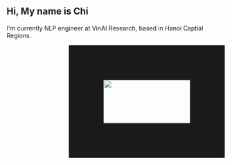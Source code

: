 ## Hi, My name is Chi
I'm currently NLP engineer at VinAI Research, based in Hanoi Captial Regions.
<!---->
<!-- I am passionate about open-source initiatives and strive for deeper exploration in this realm. My primary action includes the following: -->
<!---->
<!-- + 📄: Doing some Multimodal model research likes [CogVideoX](https://arxiv.org/abs/2408.06072), [CogAgent](https://arxiv.org/abs/2312.08914) -->
<!-- + ⭐: Researching the capabilities of model Agents and the integration with Agent frameworks such as [langchain-chatchat](https://github.com/chatchat-space/Langchain-Chatchat),  [chatpdf](https://github.com/CosmosShadow/gptpdf)  -->
<!-- + 🏆: Participated in several national competitions, such as [RoboMaster](https://www.robomaster.com/en-US) and [National Students' SmartCar Competition](https://www.smartcar.zone), and achieved some results, including national awards. These competitions have been truly fascinating. -->
<!-- + 💡: I really enjoy hackathon competitions, I welcome teaming up for these events! -->
<!--   -->
<a> 
  <img align="right" src="https://4kwallpapers.com/images/walls/thumbs_2t/15344.png"  width="200" height="100" border="80"/>
</a> 
<!-- <a> -->
<!--   <img align="right" src="https://github.com/zRzRzRzRzRzRzR/zRzRzRzRzRzRzR/blob/main/Pic/1.png" width="180" height="240"/> -->
<!-- </a> -->
<!---->
<!-- + 🌿: My MBTI is ESTJ, I enjoy traveling, drum , and mechanical elements(such as steam trains and typewriters), Welcome to become friends with me! -->
<!---->
<!-- [![Static Badge](https://img.shields.io/badge/X-zR-blue?style=social&logo=twitter&logoColor=blue&link=https%3A%2F%2Ftwitter.com%2FzRdianjiao)](https://twitter.com/zRdianjiao) -->
